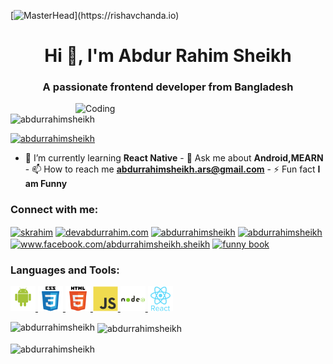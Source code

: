 [![MasterHead](https://1.bp.blogspot.com/-7A4WynwLsM...)](https://rishavchanda.io)


<h1 align="center">Hi 👋, I'm Abdur Rahim Sheikh</h1>
<h3 align="center">A passionate frontend developer from Bangladesh</h3>
<img align="right" alt="Coding" width="400" src="https://media.tenor.com/qJ5evVs-_uUAAAAC/coding.gif" alt="">


<p align="left"> <img src="https://komarev.com/ghpvc/?username=abdurrahimsheikh&label=Profile%20views&color=0e75b6&style=flat" alt="abdurrahimsheikh" /> </p>

<p align="left">
    <a href="https://twitter.com/abdurrahimsheikh" target="blank"><img src="https://img.shields.io/twitter/follow/abdurrahimsheikh?logo=twitter&style=for-the-badge" alt="abdurrahimsheikh" /></a>
</p>

- 🌱 I’m currently learning **React Native** - 💬 Ask me about **Android,MEARN** - 📫 How to reach me **abdurrahimsheikh.ars@gmail.com** - ⚡ Fun fact **I am Funny**

<h3 align="left">Connect with me:</h3>
<p align="left">
    <a href="https://codepen.io/skrahim" target="blank"><img align="center" src="https://raw.githubusercontent.com/rahuldkjain/github-profile-readme-generator/master/src/images/icons/Social/codepen.svg" alt="skrahim" height="30" width="40" /></a>
    <a href="https://dev.to/devabdurrahim.com" target="blank"><img align="center" src="https://raw.githubusercontent.com/rahuldkjain/github-profile-readme-generator/master/src/images/icons/Social/devto.svg" alt="devabdurrahim.com" height="30" width="40" /></a>
    <a href="https://twitter.com/abdurrahimsheikh" target="blank"><img align="center" src="https://raw.githubusercontent.com/rahuldkjain/github-profile-readme-generator/master/src/images/icons/Social/twitter.svg" alt="abdurrahimsheikh" height="30" width="40" /></a>
    <a href="https://linkedin.com/in/abdurrahimsheikh" target="blank"><img align="center" src="https://raw.githubusercontent.com/rahuldkjain/github-profile-readme-generator/master/src/images/icons/Social/linked-in-alt.svg" alt="abdurrahimsheikh" height="30" width="40" /></a>
    <a href="https://fb.com/www.facebook.com/abdurrahimsheikh.sheikh" target="blank"><img align="center" src="https://raw.githubusercontent.com/rahuldkjain/github-profile-readme-generator/master/src/images/icons/Social/facebook.svg" alt="www.facebook.com/abdurrahimsheikh.sheikh" height="30" width="40" /></a>
    <a href="https://www.youtube.com/c/funny book" target="blank"><img align="center" src="https://raw.githubusercontent.com/rahuldkjain/github-profile-readme-generator/master/src/images/icons/Social/youtube.svg" alt="funny book" height="30" width="40" /></a>
</p>

<h3 align="left">Languages and Tools:</h3>
<p align="left">
    <a href="https://developer.android.com" target="_blank" rel="noreferrer"> <img src="https://raw.githubusercontent.com/devicons/devicon/master/icons/android/android-original-wordmark.svg" alt="android" width="40" height="40" /> </a>
    <a href="https://www.w3schools.com/css/" target="_blank" rel="noreferrer"> <img src="https://raw.githubusercontent.com/devicons/devicon/master/icons/css3/css3-original-wordmark.svg" alt="css3" width="40" height="40" /> </a>
    <a href="https://www.w3.org/html/" target="_blank" rel="noreferrer"> <img src="https://raw.githubusercontent.com/devicons/devicon/master/icons/html5/html5-original-wordmark.svg" alt="html5" width="40" height="40" /> </a>
    <a href="https://developer.mozilla.org/en-US/docs/Web/JavaScript" target="_blank" rel="noreferrer">
        <img src="https://raw.githubusercontent.com/devicons/devicon/master/icons/javascript/javascript-original.svg" alt="javascript" width="40" height="40" /> </a>
    <a href="https://nodejs.org" target="_blank" rel="noreferrer"> <img src="https://raw.githubusercontent.com/devicons/devicon/master/icons/nodejs/nodejs-original-wordmark.svg" alt="nodejs" width="40" height="40" /> </a>
    <a href="https://reactjs.org/" target="_blank" rel="noreferrer"> <img src="https://raw.githubusercontent.com/devicons/devicon/master/icons/react/react-original-wordmark.svg" alt="react" width="40" height="40" /> </a>
</p>

<p><img align="left" src="https://github-readme-stats.vercel.app/api/top-langs?username=abdurrahimsheikh&show_icons=true&locale=en&layout=compact" alt="abdurrahimsheikh" /></p>

<p>&nbsp;<img align="center" src="https://github-readme-stats.vercel.app/api?username=abdurrahimsheikh&show_icons=true&locale=en" alt="abdurrahimsheikh" /></p>

<p><img align="center" src="https://github-readme-streak-stats.herokuapp.com/?user=abdurrahimsheikh&" alt="abdurrahimsheikh" /></p>
